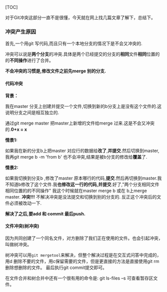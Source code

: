 [TOC]

对于Git冲突这部分一直不是很懂，今天就在网上找几篇文章了解下，总结下。

### 冲突产生原因

首先,一个用git 写代码,而且只有一个本地分支的情况下是不会又冲突的.

冲突可以说是**两个分支**的冲突.具体是两个已经提交的分支的**相同**文件**相同**位置的的**不同操作**进行了合并。

**不会冲突的习惯是,修改文件之前先merge 别的分支.**

#### 代码冲突

**背景：**

我在master 分支上创建并提交一个文件,切换到新的b分支上是没有这个文件的.这说明分支之间是相互独立的.

通过git merge master 把master上新增的文件给merge 过来.这是不会又冲突的.**0+x = x**

**情景1:**

如果我在新的分支b上把master 对应行的数据给**改了**,**并提交**.然后切换到master,我再git merge b -m 'from b' 也不会冲突,结果是被b分支的修改给**覆盖**了.

**情景2:**

如果我切换到分支b ,修改了master 原本哪行的代码,**提交**.然后再切换到master.我不知道b修改了这个文件.我**也修改这一行的代码,并提交**.好了,"两个分支相同文件相同位置的的不同操作"    我这个时候就在master merge b 或在 b上merge master. **冲突!!!** 不解决冲突是没法提交和切换到别的分支的. 反正这个冲突后的文件必须被改动一下.

**解决了之后,要add 和 commit 最后push.** 

#### 文件冲突(树冲突)

因为共同创建了一个同名文件，对方删除了我们正在使用的文件。也会引起冲突，叫做树冲突。 

树冲突可以用`git mergetool`来解决，但整个解决过程是在交互式问答中完成的，用d 删除不要的文件，用c保留需要的文件，但是更直接的方法是直接使用git rm删除想删除的文件。 最后执行git commit提交即可。 

 在文件合并和树合并中还有一个很有用的命令是: git ls-files –s 可查看暂存区文件。 